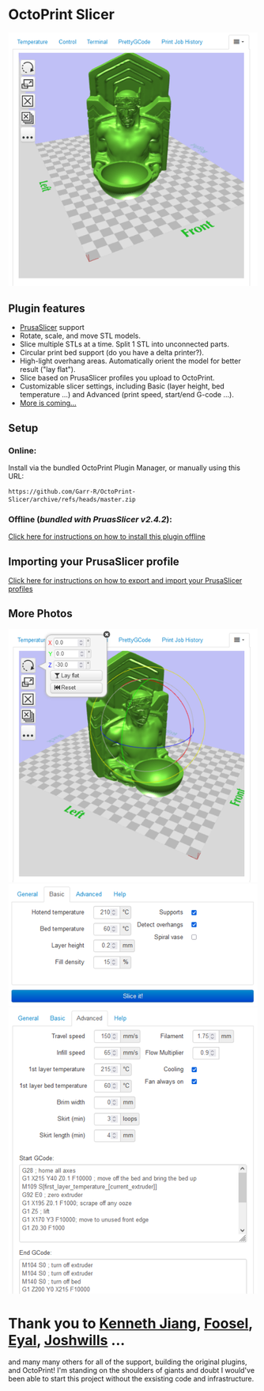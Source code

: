 # OctoPrint Slicer

<img src="/docs/readme_1.png" width="600">

## Plugin features
- [PrusaSlicer](https://www.prusa3d.com/page/prusaslicer_424/) support
- Rotate, scale, and move STL models.
- Slice multiple STLs at a time. Split 1 STL into unconnected parts.
- Circular print bed support (do you have a delta printer?).
- High-light overhang areas. Automatically orient the model for better result ("lay flat").
- Slice based on PrusaSlicer profiles you upload to OctoPrint.
- Customizable slicer settings, including Basic (layer height, bed temperature ...) and Advanced (print speed, start/end G-code ...).
- [More is coming...](https://github.com/Garr-R/OctoPrint-Slicer/wiki/Future-Plans)

## Setup
### Online:
Install via the bundled OctoPrint Plugin Manager, or manually using this URL:

    https://github.com/Garr-R/OctoPrint-Slicer/archive/refs/heads/master.zip

### Offline (_bundled with PruasSlicer v2.4.2_): 

[Click here for instructions on how to install this plugin offline](https://github.com/Garr-R/OctoPrint-Slicer/wiki/Offline-Installation-Instructions)

## Importing your PrusaSlicer profile

[Click here for instructions on how to export and import your PrusaSlicer profiles](https://github.com/Garr-R/OctoPrint-Slicer/wiki/Exporting-and-Importing-PrusaSlicer-Profiles)
  
## More Photos

<img src="/docs/readme_2.png" width="600">
<img src="/docs/readme_3.png" width="600">
<img src="/docs/readme_4.png" width="600">

# Thank you to [Kenneth Jiang](https://github.com/kennethjiang/), [Foosel](https://github.com/foosel), [Eyal](https://github.com/eyal0), [Joshwills](https://github.com/joshwills) ...

and many many others for all of the support, building the original plugins, and OctoPrint!
I'm standing on the shoulders of giants and doubt I would've been able to start this project without the exsisting code and infrastructure. 
